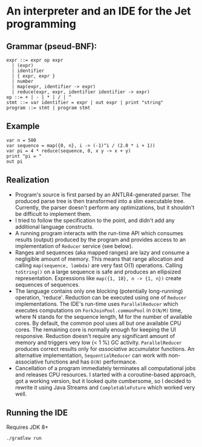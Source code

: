 # An interpreter and an IDE for the Jet programming


## Grammar (pseud-BNF):
```
expr ::= expr op expr
  | (expr)
  | identifier
  | { expr, expr }
  | number
  | map(expr, identifier -> expr)
  | reduce(expr, expr, identifier identifier -> expr)
op ::= + | - | * | / | ^
stmt ::= var identifier = expr | out expr | print "string"
program ::= stmt | program stmt
```

## Example
```
var n = 500
var sequence = map({0, n}, i -> (-1)^i / (2.0 * i + 1))
var pi = 4 * reduce(sequence, 0, x y -> x + y)
print "pi = "
out pi
```

## Realization
- Program's source is first parsed by an ANTLR4-generated parser.
  The produced parse tree is then transformed into a slim executable tree.
  Currently, the parser doesn't perform any optimizations, but it shouldn't be difficult to implement them.
- I tried to follow the specification to the point, and didn't add any additional language constructs.
- A running program interacts with the run-time API which consumes results (output) produced by the program
  and provides access to an implementation of `Reducer` service (see below).
- Ranges and sequences (aka mapped ranges) are lazy and consume a negligible amount of memory.
  This means that range allocation and calling `map(sequence, lambda)` are very fast O(1) operations.
  Calling `toString()` on a large sequence is safe and produces an ellipsized representation.
  Expressions like `map({1, 10}, n -> {1, n})` create sequences of sequences.
- The language contains only one blocking (potentially long-running) operation, 'reduce'.
  Reduction can be executed using one of `Reducer` implementations. The IDE's run-time uses `ParallelReducer` which
  executes computations on `ForkJoinPool.commonPool` in `O(N/M)` time, where N stands for the sequence length,
  M for the number of available cores.
  By default, the common pool uses all but one available CPU cores.
  The remaining core is normally enough for keeping the UI responsive.
  Reduction doesn't require any significant amount of memory and triggers very low (< 1 %) GC activity.
  `ParallelReducer` produces correct results only for *associative* accumulator functions. An alternative implementation,
  `SequentialReducer` can work with non-associative functions and has `O(N)` performance.
- Cancellation of a program immediately terminates all computational jobs and releases CPU resources.
  I started with a coroutine-based approach, got a working version, but it looked quite cumbersome,
  so I decided to rewrite it using Java Streams and `CompletableFuture` which worked very well.

## Running the IDE

Requires JDK 8+

```
./gradlew run
```